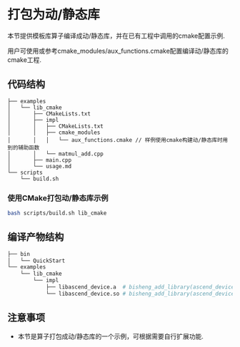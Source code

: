 # 打包为动/静态库

本节提供模板库算子编译成动/静态库，并在已有工程中调用的cmake配置示例.

用户可使用或参考cmake_modules/aux_functions.cmake配置编译动/静态库的cmake工程.

## 代码结构

```
├── examples
│   └── lib_cmake
│       ├── CMakeLists.txt
│       ├── impl
│       │   ├── CMakeLists.txt
│       │   ├── cmake_modules
│       │   │   └── aux_functions.cmake // 样例使用cmake构建动/静态库时用到的辅助函数
│       │   └── matmul_add.cpp
│       ├── main.cpp
│       └── usage.md
└── scripts
    └── build.sh
```

### 使用CMake打包动/静态库示例

```bash
bash scripts/build.sh lib_cmake
```

## 编译产物结构

```bash
├── bin
│   └── QuickStart
└── examples
    └── lib_cmake
        └── impl
            ├── libascend_device.a  # bisheng_add_library(ascend_device STATIC ${LIB_SOURCES})
            └── libascend_device.so # bisheng_add_library(ascend_device DYNAMIC ${LIB_SOURCES})
```

## 注意事项
- 本节是算子打包成动/静态库的一个示例，可根据需要自行扩展功能.
